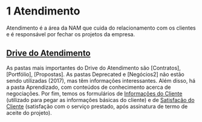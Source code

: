 # 1 Atendimento

Atendimento é a área da NAM que cuida do relacionamento com os clientes e é responsável por fechar os projetos da empresa.

## [Drive do Atendimento](https://drive.google.com/drive/u/1/folders/0B2PoJFgRxIz5UTVxcXJZcG9ScmM)

As pastas mais importantes do Drive do Atendimento são \[Contratos\], \[Portfólio\], \[Propostas\]. As pastas Deprecated e \[Negócios2\] não estão sendo utilizadas \(2017\), mas têm informações interessantes. Além disso, há a pasta Aprendizado, com conteúdos de conhecimento acerca de negociações. Por fim, temos os formulários de [Informações do Cliente](https://docs.google.com/forms/d/e/1FAIpQLSfml8cy0ABeknKyhkqc70PxoXSihTLyOsNJI9OicRw26ftJyA/viewform) \(utilizado para pegar as informações básicas do cliente\) e de [Satisfação do Cliente](https://docs.google.com/forms/d/e/1FAIpQLSeCedu4uoutOMNDTHJjOUfqgQsZ50XA57bQOtYJ83rM4r7muA/viewform?usp=sf_link) \(satisfação com o serviço prestado, após assinatura de termo de aceite do projeto\).


